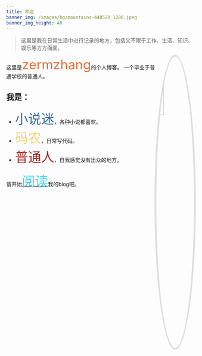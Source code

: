 ```yaml
---
title: 欢迎
banner_img: /images/bg/mountains-440520_1280.jpeg
banner_img_height: 40
---
```


<!--<span style="font-size: 40px;">欢迎</span>-->

> 这里是我在日常生活中进行记录的地方，包括又不限于工作、生活、知识、娱乐等方方面面。

<img src="../images/avatar/avatar.PNG" style="border-radius: 50%; box-shadow: rgb(221, 222, 222) 0px 0px 0px 5px, white 0px 0px 30px; width: 20%; display: inline-block; float: right;">
这里是<span style="font-size: 35px; color: #E76D34;">zermzhang</span>的个人博客。 一个毕业于普通学校的普通人。

## 我是：
* <span style="font-size: 35px; color: #3370AC;">小说迷</span>，各种小说都喜欢。
* <span style="font-size: 35px; color: #F9D171;">码农</span>，日常写代码。
* <span style="font-size: 35px; color: #AD2625;">普通人</span>，自我感觉没有出众的地方。

请开始[<span style="font-size: 35px; color: rgb(44, 218, 376);">阅读</span>](/articles/)我的blog吧。
